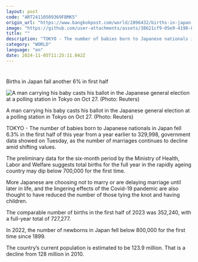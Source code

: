 ```yaml
---
layout: post
code: "ART24110509369FBMK5"
origin_url: "https://www.bangkokpost.com/world/2896432/births-in-japan-fall-another-6-in-first-half"
image: "https://github.com/user-attachments/assets/38621cf9-05e9-4198-8ff7-05a29c393a80"
title: ""
description: "TOKYO - The number of babies born to Japanese nationals in Japan fell 6.3% in the first half of this year from a year earlier to 329,998, government data showed on Tuesday, as the number of marriages continues to decline amid shifting values."
category: "WORLD"
language: "en"
date: 2024-11-05T11:25:11.042Z
---
```


# 

Births in Japan fall another 6% in first half

![A man carrying his baby casts his ballot in the Japanese general election at a polling station in Tokyo on Oct 27. (Photo: Reuters)](https://github.com/user-attachments/assets/6f7d897b-2ed9-4f6e-bf10-7630b56f2d5c)

A man carrying his baby casts his ballot in the Japanese general election at a polling station in Tokyo on Oct 27. (Photo: Reuters)

TOKYO - The number of babies born to Japanese nationals in Japan fell 6.3% in the first half of this year from a year earlier to 329,998, government data showed on Tuesday, as the number of marriages continues to decline amid shifting values.

The preliminary data for the six-month period by the Ministry of Health, Labor and Welfare suggests total births for the full year in the rapidly ageing country may dip below 700,000 for the first time.

More Japanese are choosing not to marry or are delaying marriage until later in life, and the lingering effects of the Covid-19 pandemic are also thought to have reduced the number of those tying the knot and having children.

The comparable number of births in the first half of 2023 was 352,240, with a full-year total of 727,277.

In 2022, the number of newborns in Japan fell below 800,000 for the first time since 1899.

The country’s current population is estimated to be 123.9 million. That is a decline from 128 million in 2010.